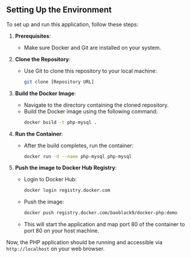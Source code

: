## Setting Up the Environment

To set up and run this application, follow these steps:

1. **Prerequisites**:
   - Make sure Docker and Git are installed on your system.

2. **Clone the Repository**:
   - Use Git to clone this repository to your local machine:
     ```bash
     git clone [Repository URL]
     ```

3. **Build the Docker Image**:
   - Navigate to the directory containing the cloned repository.
   - Build the Docker image using the following command:
     ```bash
     docker build -t php-mysql .
     ```

4. **Run the Container**:
   - After the build completes, run the container:
     ```bash
     docker run -d --name php-mysql php-mysql
     ```

5. **Push the image to Docker Hub Registry**:
   - Login to Docker Hub:
     ```bash
     docker login registry.docker.com
     ```
   - Push the image:
     ```bash
     docker push registry.docker.com/baoblack9/docker-php:demo
     ```

   - This will start the application and map port 80 of the container to port 80 on your host machine.

Now, the PHP application should be running and accessible via `http://localhost` on your web browser.